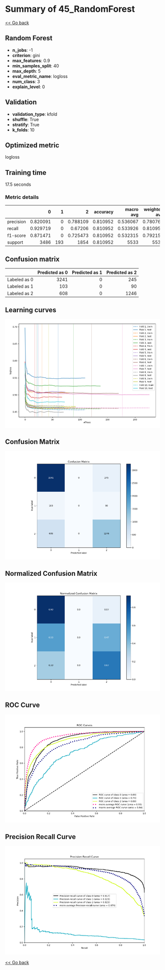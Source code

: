# Summary of 45_RandomForest

[<< Go back](../README.md)


## Random Forest
- **n_jobs**: -1
- **criterion**: gini
- **max_features**: 0.9
- **min_samples_split**: 40
- **max_depth**: 5
- **eval_metric_name**: logloss
- **num_class**: 3
- **explain_level**: 0

## Validation
 - **validation_type**: kfold
 - **shuffle**: True
 - **stratify**: True
 - **k_folds**: 10

## Optimized metric
logloss

## Training time

17.5 seconds

### Metric details
|           |           0 |   1 |           2 |   accuracy |   macro avg |   weighted avg |   logloss |
|:----------|------------:|----:|------------:|-----------:|------------:|---------------:|----------:|
| precision |    0.820091 |   0 |    0.788109 |   0.810952 |    0.536067 |       0.780768 |   0.49597 |
| recall    |    0.929719 |   0 |    0.67206  |   0.810952 |    0.533926 |       0.810952 |   0.49597 |
| f1-score  |    0.871471 |   0 |    0.725473 |   0.810952 |    0.532315 |       0.792152 |   0.49597 |
| support   | 3486        | 193 | 1854        |   0.810952 | 5533        |    5533        |   0.49597 |


## Confusion matrix
|              |   Predicted as 0 |   Predicted as 1 |   Predicted as 2 |
|:-------------|-----------------:|-----------------:|-----------------:|
| Labeled as 0 |             3241 |                0 |              245 |
| Labeled as 1 |              103 |                0 |               90 |
| Labeled as 2 |              608 |                0 |             1246 |

## Learning curves
![Learning curves](learning_curves.png)
## Confusion Matrix

![Confusion Matrix](confusion_matrix.png)


## Normalized Confusion Matrix

![Normalized Confusion Matrix](confusion_matrix_normalized.png)


## ROC Curve

![ROC Curve](roc_curve.png)


## Precision Recall Curve

![Precision Recall Curve](precision_recall_curve.png)



[<< Go back](../README.md)
